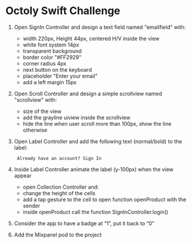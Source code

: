 # Octoly Swift Challenge


1. Open SignIn Controller and design a text field named "emailfield" with:
	- width 220px, Height 44px, centered H/V inside the view
	- white font system 14px
	- transparent background
	- border color "#FF2929"
	- corner radius 4px
	- next button on the keyboard
	- placeholder "Enter your email"
	- add a left margin 15px

2. Open Scroll Controller and design a simple scrollview named "scrollview" with:
	- size of the view
	- add the grayline uiview inside the scrollview
	- hide the line when user scroll more than 100px, show the line otherwise

3. Open Label Controller and add the following text (normal/bold) to the label:

		Already have an account? Sign In

4. Inside Label Controller animate the label (y-100px) when the view appear
	- open Collection Controller and:
	- change the height of the cells
	- add a tap gesture to the cell to open function openProduct with the sender
	- inside openProduct call the function SignInController.login()

5. Consider the app to have a badge at “1”, put it back to “0”

6. Add the Mixpanel pod to the project